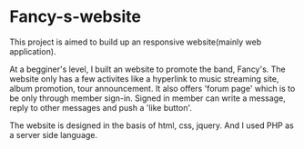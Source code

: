 # Fancy-s-website

This project is aimed to build up an responsive website(mainly web application).

At a begginer's level, I built an website to promote the band, Fancy's. 
The website only has a few activites like a hyperlink to music streaming site, album promotion, tour announcement. 
It also offers 'forum page' which is to be only through member sign-in.
Signed in member can write a message, reply to other messages and push a 'like button'.

The website is designed in the basis of html, css, jquery. 
And I used PHP as a server side language.


